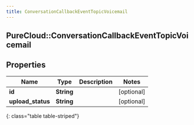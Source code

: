 ```yaml
---
title: ConversationCallbackEventTopicVoicemail
---
```

## PureCloud::ConversationCallbackEventTopicVoicemail

## Properties

|Name | Type | Description | Notes|
|------------ | ------------- | ------------- | -------------|
| **id** | **String** |  | [optional] |
| **upload_status** | **String** |  | [optional] |
{: class="table table-striped"}


